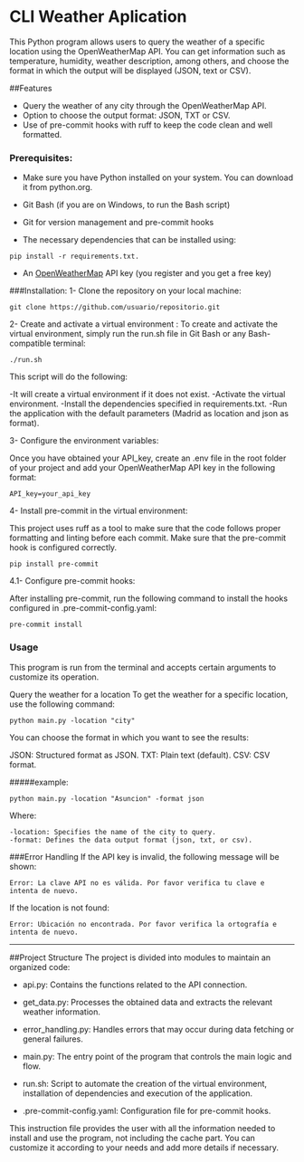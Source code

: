 # CLI Weather Aplication
This Python program allows users to query the weather of a specific location using the OpenWeatherMap API. You can get information such as temperature, humidity, weather description, among others, and choose the format in which the output will be displayed (JSON, text or CSV).

##Features
- Query the weather of any city through the OpenWeatherMap API.
- Option to choose the output format: JSON, TXT or CSV.
- Use of pre-commit hooks with ruff to keep the code clean and well formatted.

### Prerequisites:
- Make sure you have Python installed on your system. You can download it from python.org.

- Git Bash (if you are on Windows, to run the Bash script)

- Git for version management and pre-commit hooks

- The necessary dependencies that can be installed using: 
```
pip install -r requirements.txt.
```
- An [OpenWeatherMap](https://openweathermap.org/api "OpenWeatherMap") API key (you register and you get a free key)

###Installation:
1- Clone the repository on your local machine:
```
git clone https://github.com/usuario/repositorio.git
```
2- Create and activate a virtual environment :
To create and activate the virtual environment, simply run the run.sh file in Git Bash or any Bash-compatible terminal:
````
./run.sh
````
This script will do the following:

-It will create a virtual environment if it does not exist.
-Activate the virtual environment.
-Install the dependencies specified in requirements.txt.
-Run the application with the default parameters (Madrid as location and json as format).

3- Configure the environment variables:

Once you have obtained your API_key, create an .env file in the root folder of your project and add your OpenWeatherMap API key in the following format:
````
API_key=your_api_key
````
4- Install pre-commit in the virtual environment:

This project uses ruff as a tool to make sure that the code follows proper formatting and linting before each commit. Make sure that the pre-commit hook is configured correctly.
````
pip install pre-commit
````

4.1- Configure pre-commit hooks:

After installing pre-commit, run the following command to install the hooks configured in .pre-commit-config.yaml:

````
pre-commit install
````

### Usage
This program is run from the terminal and accepts certain arguments to customize its operation.

Query the weather for a location
To get the weather for a specific location, use the following command:
````
python main.py -location "city"
````
You can choose the format in which you want to see the results:

JSON: Structured format as JSON.
TXT: Plain text (default).
CSV: CSV format.

#####example:
````
python main.py -location "Asuncion" -format json
````
Where:
````
-location: Specifies the name of the city to query.
-format: Defines the data output format (json, txt, or csv).
````

###Error Handling
If the API key is invalid, the following message will be shown:
```
Error: La clave API no es válida. Por favor verifica tu clave e intenta de nuevo.
```

  If the location is not found:
````
Error: Ubicación no encontrada. Por favor verifica la ortografía e intenta de nuevo.
````
------------

##Project Structure
The project is divided into modules to maintain an organized code:
- api.py: Contains the functions related to the API connection.

- get_data.py: Processes the obtained data and extracts the relevant weather information.

- error_handling.py: Handles errors that may occur during data fetching or general failures.

- main.py: The entry point of the program that controls the main logic and flow.

- run.sh: Script to automate the creation of the virtual environment, installation of dependencies and execution of the application.

- .pre-commit-config.yaml: Configuration file for pre-commit hooks.

This instruction file provides the user with all the information needed to install and use the program, not including the cache part. You can customize it according to your needs and add more details if necessary.
